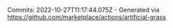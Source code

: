 Commits: 2022-10-27T11:17:44.075Z - Generated via https://github.com/marketplace/actions/artificial-grass
<br>
